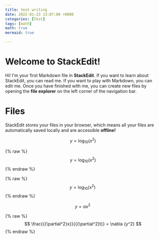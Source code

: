 ```yaml
---
title: test writing
date: 2022-01-23 13:07:00 +0800
categories: [Test]
tags: [math]
math: true
mermaid: true

---
```


# Welcome to StackEdit!

Hi! I'm your first Markdown file in **StackEdit**. If you want to learn about StackEdit, you can read me. If you want to play with Markdown, you can edit me. Once you have finished with me, you can create new files by opening the **file explorer** on the left corner of the navigation bar.


# Files

StackEdit stores your files in your browser, which means all your files are automatically saved locally and are accessible **offline!**

$$
y = {\log _{10}}\left( {{x^2}} \right)
$$

{% raw %}
$$
y = {\log_{10}}({{x^2}})
$$
{% endraw %}

{% raw %}
$$
y = {\log _{10}}\left( {{x^2}} \right)\,
$$
{% endraw %}

$$
y = a{x^2}\,
$$

{% raw %}
$$
\frac{{{\partial^2}x}}{{{\partial^2}t}} = \nabla {y^2}
$$
{% endraw %}